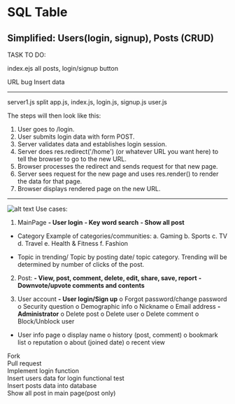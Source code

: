 # SQL Table
Simplified: Users(login, signup),  Posts (CRUD)
------------------------------------
TASK TO DO:

index.ejs
	all posts, login/signup button

URL bug
Insert data

-----------------------

server1.js split
	app.js, index.js, login.js, signup.js user.js 
	
The steps will then look like this:

1. User goes to /login.
2. User submits login data with form POST.
3. Server validates data and establishes login session.
4. Server does res.redirect('/home') (or whatever URL you want here) to tell the browser to go to the new URL.
5. Browser processes the redirect and sends request for that new page.
6. Server sees request for the new page and uses res.render() to render the data for that page.
7. Browser displays rendered page on the new URL.
	
	
-------------------------------


![alt text](https://github.com/e0895846/TIC2601_Team4/blob/main/ReadMe%20Related/Full%20Schema%20Table.jpg?raw=true)
Use cases:
1.	MainPage
**-	User login**
**-	Key word search**
**-	Show all post**
-	Category
Example of categories/communities:
a.	Gaming
b.	Sports
c.	TV
d.	Travel
e.	Health & Fitness
f.	Fashion

-	Topic in trending/ Topic by posting date/ topic category. Trending will be determined by number of clicks of the post.


2.	Post:
**-	View, post, comment, delete, edit, share, save, report**
**-	Downvote/upvote comments and contents**

3.	User account
**-	User login/Sign up**
o	Forgot password/change password
o	Security question
o	Demographic info
o	Nickname
o	Email address
**-	Administrator**
o	Delete post
o	Delete user
o	Delete comment
o	Block/Unblock user

-	User info page
o	display name
o	history (post, comment)
o	bookmark list
o	reputation
o	about (joined date)
o	recent view



Fork  
Pull request  
Implement login function  
Insert users data for login functional test   
Insert posts data into database  
Show all post in main page(post only)  
